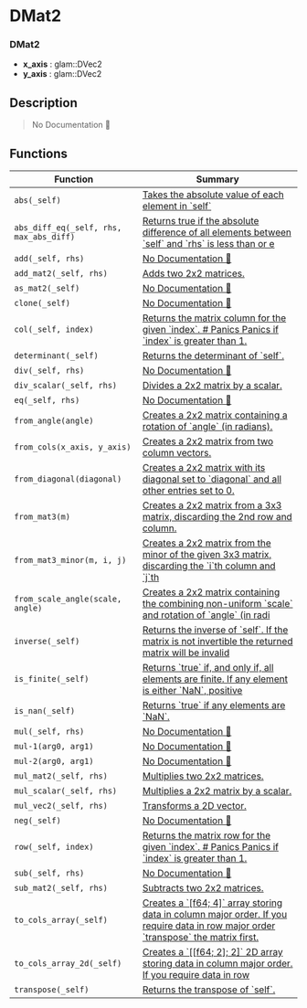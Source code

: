 # DMat2

### DMat2

- **x\_axis** : glam::DVec2
- **y\_axis** : glam::DVec2

## Description

> No Documentation 🚧

## Functions

| Function | Summary |
| --- | --- |
| `abs(_self)` | [ Takes the absolute value of each element in \`self\`](./dmat2/abs.md) |
| `abs_diff_eq(_self, rhs, max_abs_diff)` | [ Returns true if the absolute difference of all elements between \`self\` and \`rhs\`  is less than or e](./dmat2/abs_diff_eq.md) |
| `add(_self, rhs)` | [No Documentation 🚧](./dmat2/add.md) |
| `add_mat2(_self, rhs)` | [ Adds two 2x2 matrices\.](./dmat2/add_mat2.md) |
| `as_mat2(_self)` | [No Documentation 🚧](./dmat2/as_mat2.md) |
| `clone(_self)` | [No Documentation 🚧](./dmat2/clone.md) |
| `col(_self, index)` | [ Returns the matrix column for the given \`index\`\.  \# Panics  Panics if \`index\` is greater than 1\.](./dmat2/col.md) |
| `determinant(_self)` | [ Returns the determinant of \`self\`\.](./dmat2/determinant.md) |
| `div(_self, rhs)` | [No Documentation 🚧](./dmat2/div.md) |
| `div_scalar(_self, rhs)` | [ Divides a 2x2 matrix by a scalar\.](./dmat2/div_scalar.md) |
| `eq(_self, rhs)` | [No Documentation 🚧](./dmat2/eq.md) |
| `from_angle(angle)` | [ Creates a 2x2 matrix containing a rotation of \`angle\` \(in radians\)\.](./dmat2/from_angle.md) |
| `from_cols(x_axis, y_axis)` | [ Creates a 2x2 matrix from two column vectors\.](./dmat2/from_cols.md) |
| `from_diagonal(diagonal)` | [ Creates a 2x2 matrix with its diagonal set to \`diagonal\` and all other entries set to 0\.](./dmat2/from_diagonal.md) |
| `from_mat3(m)` | [ Creates a 2x2 matrix from a 3x3 matrix, discarding the 2nd row and column\.](./dmat2/from_mat3.md) |
| `from_mat3_minor(m, i, j)` | [ Creates a 2x2 matrix from the minor of the given 3x3 matrix, discarding the \`i\`th column  and \`j\`th](./dmat2/from_mat3_minor.md) |
| `from_scale_angle(scale, angle)` | [ Creates a 2x2 matrix containing the combining non\-uniform \`scale\` and rotation of  \`angle\` \(in radi](./dmat2/from_scale_angle.md) |
| `inverse(_self)` | [ Returns the inverse of \`self\`\.  If the matrix is not invertible the returned matrix will be invalid](./dmat2/inverse.md) |
| `is_finite(_self)` | [ Returns \`true\` if, and only if, all elements are finite\.  If any element is either \`NaN\`, positive ](./dmat2/is_finite.md) |
| `is_nan(_self)` | [ Returns \`true\` if any elements are \`NaN\`\.](./dmat2/is_nan.md) |
| `mul(_self, rhs)` | [No Documentation 🚧](./dmat2/mul.md) |
| `mul-1(arg0, arg1)` | [No Documentation 🚧](./dmat2/mul-1.md) |
| `mul-2(arg0, arg1)` | [No Documentation 🚧](./dmat2/mul-2.md) |
| `mul_mat2(_self, rhs)` | [ Multiplies two 2x2 matrices\.](./dmat2/mul_mat2.md) |
| `mul_scalar(_self, rhs)` | [ Multiplies a 2x2 matrix by a scalar\.](./dmat2/mul_scalar.md) |
| `mul_vec2(_self, rhs)` | [ Transforms a 2D vector\.](./dmat2/mul_vec2.md) |
| `neg(_self)` | [No Documentation 🚧](./dmat2/neg.md) |
| `row(_self, index)` | [ Returns the matrix row for the given \`index\`\.  \# Panics  Panics if \`index\` is greater than 1\.](./dmat2/row.md) |
| `sub(_self, rhs)` | [No Documentation 🚧](./dmat2/sub.md) |
| `sub_mat2(_self, rhs)` | [ Subtracts two 2x2 matrices\.](./dmat2/sub_mat2.md) |
| `to_cols_array(_self)` | [ Creates a \`\[f64; 4\]\` array storing data in column major order\.  If you require data in row major order \`transpose\` the matrix first\.](./dmat2/to_cols_array.md) |
| `to_cols_array_2d(_self)` | [ Creates a \`\[\[f64; 2\]; 2\]\` 2D array storing data in column major order\.  If you require data in row ](./dmat2/to_cols_array_2d.md) |
| `transpose(_self)` | [ Returns the transpose of \`self\`\.](./dmat2/transpose.md) |